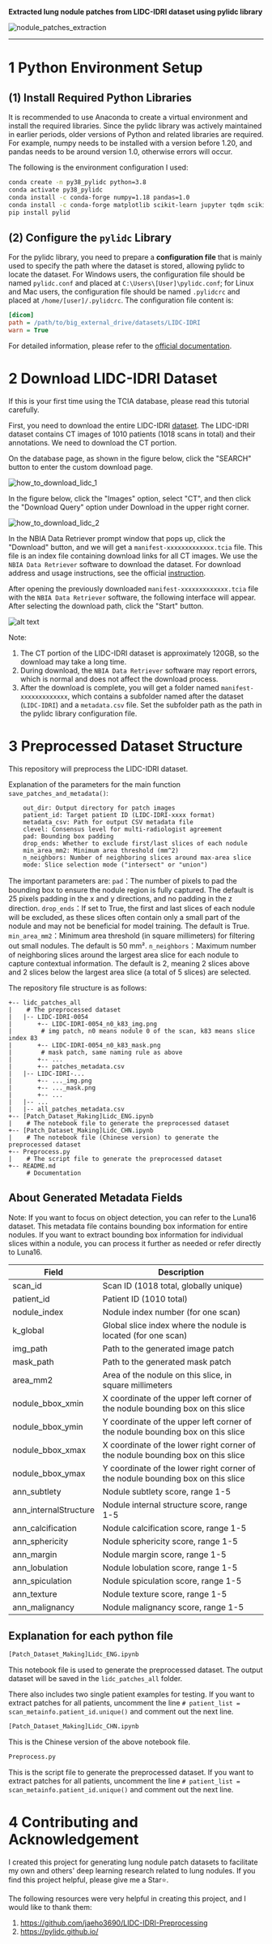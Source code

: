 **Extracted lung nodule patches from LIDC-IDRI dataset using pylidc library**

![nodule_patches_extraction](img/patches_plot.png)

---

# 1 Python Environment Setup

## (1) Install Required Python Libraries

It is recommended to use Anaconda to create a virtual environment and install the required libraries.
Since the pylidc library was actively maintained in earlier periods, older versions of Python and related libraries are required. For example, numpy needs to be installed with a version before 1.20, and pandas needs to be around version 1.0, otherwise errors will occur.

The following is the environment configuration I used:

```bash
conda create -n py38_pylidc python=3.8
conda activate py38_pylidc
conda install -c conda-forge numpy=1.18 pandas=1.0
conda install -c conda-forge matplotlib scikit-learn jupyter tqdm scikit-image
pip install pylid
```

## (2) Configure the `pylidc` Library

For the pylidc library, you need to prepare a **configuration file** that is mainly used to specify the path where the dataset is stored, allowing pylidc to locate the dataset.
For Windows users, the configuration file should be named `pylidc.conf` and placed at `C:\Users\[User]\pylidc.conf`; for Linux and Mac users, the configuration file should be named `.pylidcrc` and placed at `/home/[user]/.pylidcrc`. The configuration file content is:

```ini
[dicom]
path = /path/to/big_external_drive/datasets/LIDC-IDRI
warn = True
```

For detailed information, please refer to the [official documentation](https://pylidc.github.io/install.html).

# 2 Download LIDC-IDRI Dataset

If this is your first time using the TCIA database, please read this tutorial carefully.

First, you need to download the entire LIDC-IDRI [dataset](https://www.cancerimagingarchive.net/collection/lidc-idri/). The LIDC-IDRI dataset contains CT images of 1010 patients (1018 scans in total) and their annotations. We need to download the CT portion.

On the database page, as shown in the figure below, click the "SEARCH" button to enter the custom download page.

![how_to_download_lidc_1](img/how_to_download_lidc_1.png)

In the figure below, click the "Images" option, select "CT", and then click the "Download Query" option under Download in the upper right corner.

![how_to_download_lidc_2](img/how_to_download_lidc_2.png)

In the NBIA Data Retriever prompt window that pops up, click the "Download" button, and we will get a `manifest-xxxxxxxxxxxxx.tcia` file. This file is an index file containing download links for all CT images. We use the `NBIA Data Retriever` software to download the dataset. For download address and usage instructions, see the official [instruction](https://wiki.cancerimagingarchive.net/display/NBIA/Downloading+TCIA+Images).

After opening the previously downloaded `manifest-xxxxxxxxxxxxx.tcia` file with the `NBIA Data Retriever` software, the following interface will appear. After selecting the download path, click the "Start" button.

![alt text](img/how_to_download_lidc_3.png)

Note:
1. The CT portion of the LIDC-IDRI dataset is approximately 120GB, so the download may take a long time.
2. During download, the `NBIA Data Retriever` software may report errors, which is normal and does not affect the download process.
3. After the download is complete, you will get a folder named `manifest-xxxxxxxxxxxxx`, which contains a subfolder named after the dataset (`LIDC-IDRI`) and a `metadata.csv` file. Set the subfolder path as the path in the pylidc library configuration file.

# 3 Preprocessed Dataset Structure

This repository will preprocess the LIDC-IDRI dataset.

Explanation of the parameters for the main function `save_patches_and_metadata()`:

        out_dir: Output directory for patch images
        patient_id: Target patient ID (LIDC-IDRI-xxxx format)
        metadata_csv: Path for output CSV metadata file
        clevel: Consensus level for multi-radiologist agreement
        pad: Bounding box padding
        drop_ends: Whether to exclude first/last slices of each nodule
        min_area_mm2: Minimum area threshold (mm^2)
        n_neighbors: Number of neighboring slices around max-area slice
        mode: Slice selection mode ("intersect" or "union")

The important parameters are:
`pad`：The number of pixels to pad the bounding box to ensure the nodule region is fully captured. The default is 25 pixels padding in the x and y directions, and no padding in the z direction.
`drop_ends`：If set to True, the first and last slices of each nodule will be excluded, as these slices often contain only a small part of the nodule and may not be beneficial for model training. The default is True.
`min_area_mm2`：Minimum area threshold (in square millimeters) for filtering out small nodules. The default is 50 mm².
`n_neighbors`：Maximum number of neighboring slices around the largest area slice for each nodule to capture contextual information. The default is 2, meaning 2 slices above and 2 slices below the largest area slice (a total of 5 slices) are selected.

The repository file structure is as follows:

```
+-- lidc_patches_all
|    # The preprocessed dataset
|   |-- LIDC-IDRI-0054
|       +-- LIDC-IDRI-0054_n0_k83_img.png
|        # img patch, n0 means nodule 0 of the scan, k83 means slice index 83
|       +-- LIDC-IDRI-0054_n0_k83_mask.png
|        # mask patch, same naming rule as above
|       +-- ...
|       +-- patches_metadata.csv
|   |-- LIDC-IDRI-...
|       +-- ..._img.png
|       +-- ..._mask.png
|       +-- ...
|   |-- ...
|   |-- all_patches_metadata.csv
+-- [Patch_Dataset_Making]Lidc_ENG.ipynb
|    # The notebook file to generate the preprocessed dataset
+-- [Patch_Dataset_Making]Lidc_CHN.ipynb
|    # The notebook file (Chinese version) to generate the preprocessed dataset
+-- Preprocess.py
|    # The script file to generate the preprocessed dataset
+-- README.md
     # Documentation
```

## About Generated Metadata Fields

Note: If you want to focus on object detection, you can refer to the Luna16 dataset. This metadata file contains bounding box information for entire nodules. If you want to extract bounding box information for individual slices within a nodule, you can process it further as needed or refer directly to Luna16.

|Field|Description|
|-|-|
|scan_id|Scan ID (1018 total, globally unique)|
|patient_id|Patient ID (1010 total)|
|nodule_index|Nodule index number (for one scan)|
|k_global|Global slice index where the nodule is located (for one scan)|
|img_path|Path to the generated image patch|
|mask_path|Path to the generated mask patch|
|area_mm2|Area of the nodule on this slice, in square millimeters|
|nodule_bbox_xmin|X coordinate of the upper left corner of the nodule bounding box on this slice|
|nodule_bbox_ymin|Y coordinate of the upper left corner of the nodule bounding box on this slice|
|nodule_bbox_xmax|X coordinate of the lower right corner of the nodule bounding box on this slice|
|nodule_bbox_ymax|Y coordinate of the lower right corner of the nodule bounding box on this slice|
|ann_subtlety|Nodule subtlety score, range 1-5|
|ann_internalStructure|Nodule internal structure score, range 1-5|
|ann_calcification|Nodule calcification score, range 1-5|
|ann_sphericity|Nodule sphericity score, range 1-5|
|ann_margin|Nodule margin score, range 1-5|
|ann_lobulation|Nodule lobulation score, range 1-5|
|ann_spiculation|Nodule spiculation score, range 1-5|
|ann_texture|Nodule texture score, range 1-5|
|ann_malignancy|Nodule malignancy score, range 1-5|

## Explanation for each python file

```bash
[Patch_Dataset_Making]Lidc_ENG.ipynb
```
This notebook file is used to generate the preprocessed dataset. The output dataset will be saved in the `lidc_patches_all` folder.

There also includes two single patient examples for testing.
If you want to extract patches for all patients, uncomment the line `# patient_list = scan_metainfo.patient_id.unique()` and comment out the next line.


```bash
[Patch_Dataset_Making]Lidc_CHN.ipynb
```

This is the Chinese version of the above notebook file.

```bash
Preprocess.py
```

This is the script file to generate the preprocessed dataset.
If you want to extract patches for all patients, uncomment the line `# patient_list = scan_metainfo.patient_id.unique()` and comment out the next line.


# 4 Contributing and Acknowledgement

I created this project for generating lung nodule patch datasets to facilitate my own and others' deep learning research related to lung nodules. If you find this project helpful, please give me a Star⭐️.

The following resources were very helpful in creating this project, and I would like to thank them:
1. https://github.com/jaeho3690/LIDC-IDRI-Preprocessing
2. https://pylidc.github.io/

